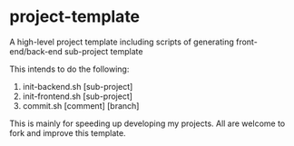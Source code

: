 project-template
================

A high-level project template including scripts of generating front-end/back-end sub-project template

This intends to do the following:

1. init-backend.sh [sub-project]
2. init-frontend.sh [sub-project]
3. commit.sh [comment] [branch]

This is mainly for speeding up developing my projects.
All are welcome to fork and improve this template.
